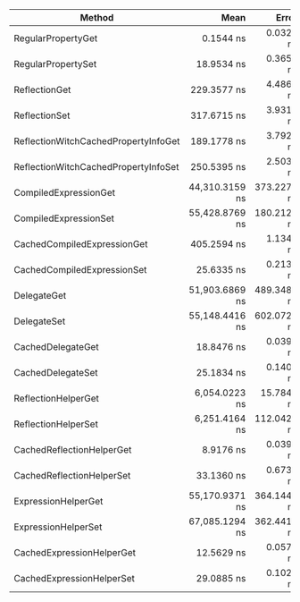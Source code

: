 | Method                               | Mean           | Error       | StdDev      |
|------------------------------------- |---------------:|------------:|------------:|
| RegularPropertyGet                   |      0.1544 ns |   0.0324 ns |   0.0576 ns |
| RegularPropertySet                   |     18.9534 ns |   0.3656 ns |   0.4754 ns |
| ReflectionGet                        |    229.3577 ns |   4.4861 ns |   5.8332 ns |
| ReflectionSet                        |    317.6715 ns |   3.9312 ns |   3.6772 ns |
| ReflectionWitchCachedPropertyInfoGet |    189.1778 ns |   3.7922 ns |   5.4386 ns |
| ReflectionWitchCachedPropertyInfoSet |    250.5395 ns |   2.5036 ns |   2.3418 ns |
| CompiledExpressionGet                | 44,310.3159 ns | 373.2279 ns | 311.6622 ns |
| CompiledExpressionSet                | 55,428.8769 ns | 180.2122 ns | 176.9925 ns |
| CachedCompiledExpressionGet          |    405.2594 ns |   1.1343 ns |   0.8856 ns |
| CachedCompiledExpressionSet          |     25.6335 ns |   0.2131 ns |   0.1993 ns |
| DelegateGet                          | 51,903.6869 ns | 489.3481 ns | 523.5969 ns |
| DelegateSet                          | 55,148.4416 ns | 602.0729 ns | 563.1794 ns |
| CachedDelegateGet                    |     18.8476 ns |   0.0391 ns |   0.0326 ns |
| CachedDelegateSet                    |     25.1834 ns |   0.1403 ns |   0.1244 ns |
| ReflectionHelperGet                  |  6,054.0223 ns |  15.7840 ns |  13.9921 ns |
| ReflectionHelperSet                  |  6,251.4164 ns | 112.0425 ns | 104.8046 ns |
| CachedReflectionHelperGet            |      8.9176 ns |   0.0392 ns |   0.0306 ns |
| CachedReflectionHelperSet            |     33.1360 ns |   0.6736 ns |   1.8999 ns |
| ExpressionHelperGet                  | 55,170.9371 ns | 364.1443 ns | 284.2999 ns |
| ExpressionHelperSet                  | 67,085.1294 ns | 362.4412 ns | 339.0277 ns |
| CachedExpressionHelperGet            |     12.5629 ns |   0.0577 ns |   0.0540 ns |
| CachedExpressionHelperSet            |     29.0885 ns |   0.1023 ns |   0.0907 ns |
